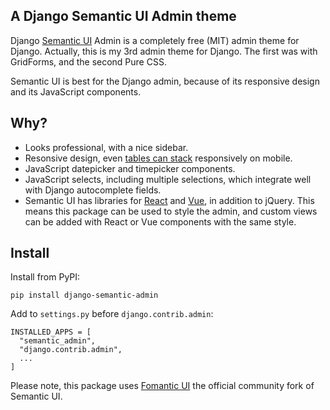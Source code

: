 A Django Semantic UI Admin theme
--------------------------------
Django [Semantic UI](https://semantic-ui.com/) Admin is a completely free (MIT) admin theme for Django. Actually, this is my 3rd admin theme for Django. The first was with GridForms, and the second Pure CSS.

Semantic UI is best for the Django admin, because of its responsive design and its JavaScript components.

Why?
----
* Looks professional, with a nice sidebar.
* Resonsive design, even [tables can stack](https://semantic-ui.com/collections/table.html#stacking) responsively on mobile.
* JavaScript datepicker and timepicker components.
* JavaScript selects, including multiple selections, which integrate well with Django autocomplete fields.
* Semantic UI has libraries for [React](https://react.semantic-ui.com/) and [Vue](https://semantic-ui-vue.github.io/#/), in addition to jQuery. This means this package can be used to style the admin, and custom views can be added with React or Vue components with the same style.

Install
-------

Install from PyPI:

```
pip install django-semantic-admin
```

Add to `settings.py` before `django.contrib.admin`:

```
INSTALLED_APPS = [
  "semantic_admin",
  "django.contrib.admin",
  ...
]
```

Please note, this package uses [Fomantic UI](https://fomantic-ui.com/) the official community fork of Semantic UI.
